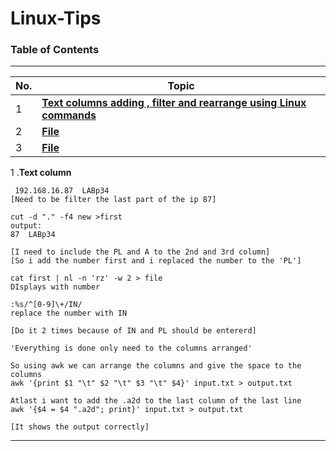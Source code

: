 # Linux-Tips

### Table of Contents
---

| No. | Topic                                                                   |
| --- | ----------------------------------------------------------------------- |
| 1   | [**Text columns adding , filter and rearrange using Linux commands**](#user-information)                               |
| 2   | [**File**](#file)         |
| 3   | [**File**](#file)                               |


 1 .**Text column**

```
 192.168.16.87	LABp34
[Need to be filter the last part of the ip 87]

cut -d "." -f4 new >first
output:
87	LABp34

[I need to include the PL and A to the 2nd and 3rd column]
[So i add the number first and i replaced the number to the 'PL']

cat first | nl -n 'rz' -w 2 > file
DIsplays with number

:%s/^[0-9]\+/IN/
replace the number with IN

[Do it 2 times because of IN and PL should be entererd]

'Everything is done only need to the columns arranged'

So using awk we can arrange the columns and give the space to the columns
awk '{print $1 "\t" $2 "\t" $3 "\t" $4}' input.txt > output.txt

Atlast i want to add the .a2d to the last column of the last line
awk '{$4 = $4 ".a2d"; print}' input.txt > output.txt

[It shows the output correctly]
  ```
---
